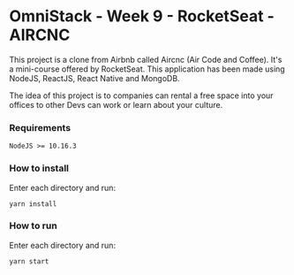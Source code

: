 OmniStack - Week 9 - RocketSeat - AIRCNC
========================================

This project is a clone from Airbnb called Aircnc (Air Code and Coffee). It's a mini-course offered by RocketSeat.
This application has been made using NodeJS, ReactJS, React Native and MongoDB.

The idea of this project is to companies can rental a free space into your offices to other Devs can work or learn about your culture.

### Requirements

    NodeJS >= 10.16.3

### How to install

Enter each directory and run:

    yarn install

### How to run

Enter each directory and run:

    yarn start